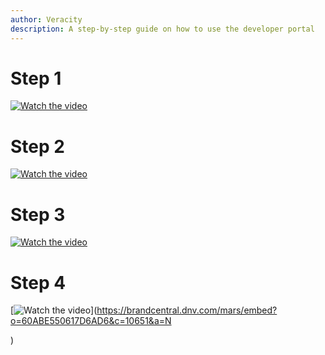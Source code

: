 ```yaml
---
author: Veracity
description: A step-by-step guide on how to use the developer portal
---
```


# Step 1

[![Watch the video](https://img.youtube.com/vi/T-D1KVIuvjA/maxresdefault.jpg)](https://brandcentral.dnv.com/mars/embed?o=55A3D8D74ED78BAD&c=10651&a=N)

# Step 2

[![Watch the video](https://img.youtube.com/vi/T-D1KVIuvjA/maxresdefault.jpg)](https://brandcentral.dnv.com/mars/embed?o=6F95E8DCB2669A8B&c=10651&a=N)

# Step 3
[![Watch the video](https://img.youtube.com/vi/T-D1KVIuvjA/maxresdefault.jpg)](https://brandcentral.dnv.com/mars/embed?o=231C2B4325BC4746&c=10651&a=N)

# Step 4
[![Watch the video](https://img.youtube.com/vi/T-D1KVIuvjA/maxresdefault.jpg)](https://brandcentral.dnv.com/mars/embed?o=60ABE550617D6AD6&c=10651&a=N

)
